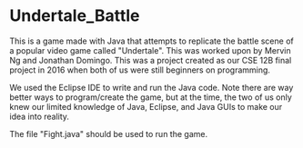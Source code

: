 # Undertale_Battle
This is a game made with Java that attempts to replicate the battle scene of a popular video game called "Undertale". This was worked upon by Mervin Ng and Jonathan Domingo. This was a project created as our CSE 12B final project in 2016 when both of us were still beginners on programming.

We used the Eclipse IDE to write and run the Java code. Note there are way better ways to program/create the game, but at the time, the two of us only knew our limited knowledge of Java, Eclipse, and Java GUIs to make our idea into reality.

The file "Fight.java" should be used to run the game.
